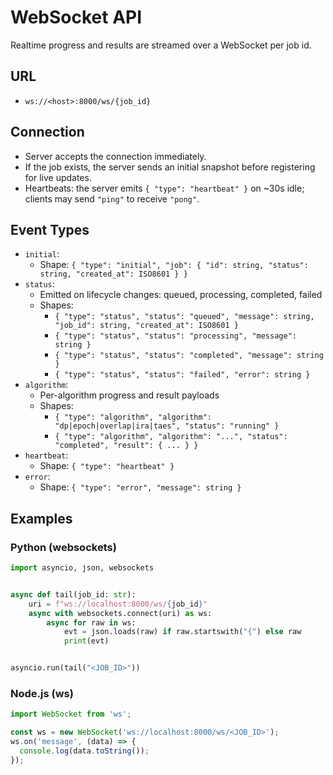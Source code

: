 # WebSocket API

Realtime progress and results are streamed over a WebSocket per job id.

## URL

- `ws://<host>:8000/ws/{job_id}`

## Connection

- Server accepts the connection immediately.
- If the job exists, the server sends an initial snapshot before registering for live updates.
- Heartbeats: the server emits `{ "type": "heartbeat" }` on ~30s idle; clients may send `"ping"` to receive `"pong"`.

## Event Types

- `initial`:
  - Shape: `{ "type": "initial", "job": { "id": string, "status": string, "created_at": ISO8601 } }`
- `status`:
  - Emitted on lifecycle changes: queued, processing, completed, failed
  - Shapes:
    - `{ "type": "status", "status": "queued", "message": string, "job_id": string, "created_at": ISO8601 }`
    - `{ "type": "status", "status": "processing", "message": string }`
    - `{ "type": "status", "status": "completed", "message": string }`
    - `{ "type": "status", "status": "failed", "error": string }`
- `algorithm`:
  - Per-algorithm progress and result payloads
  - Shapes:
    - `{ "type": "algorithm", "algorithm": "dp|epoch|overlap|ira|taes", "status": "running" }`
    - `{ "type": "algorithm", "algorithm": "...", "status": "completed", "result": { ... } }`
- `heartbeat`:
  - Shape: `{ "type": "heartbeat" }`
- `error`:
  - Shape: `{ "type": "error", "message": string }`

## Examples

### Python (websockets)

```python
import asyncio, json, websockets


async def tail(job_id: str):
    uri = f"ws://localhost:8000/ws/{job_id}"
    async with websockets.connect(uri) as ws:
        async for raw in ws:
            evt = json.loads(raw) if raw.startswith("{") else raw
            print(evt)


asyncio.run(tail("<JOB_ID>"))
```

### Node.js (ws)

```js
import WebSocket from 'ws';

const ws = new WebSocket('ws://localhost:8000/ws/<JOB_ID>');
ws.on('message', (data) => {
  console.log(data.toString());
});
```
